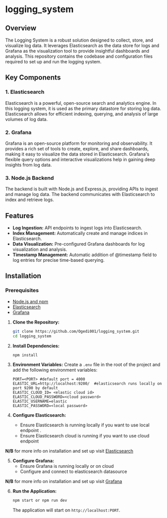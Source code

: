 # logging_system

## Overview
The Logging System is a robust solution designed to collect, store, and visualize log data. It leverages Elasticsearch as the data store for logs and Grafana as the visualization tool to provide insightful dashboards and analysis. This repository contains the codebase and configuration files required to set up and run the logging system.

## Key Components
### 1. Elasticsearch
Elasticsearch is a powerful, open-source search and analytics engine. In this logging system, it is used as the primary datastore for storing log data. Elasticsearch allows for efficient indexing, querying, and analysis of large volumes of log data.

### 2. Grafana
Grafana is an open-source platform for monitoring and observability. It provides a rich set of tools to create, explore, and share dashboards, making it easy to visualize the data stored in Elasticsearch. Grafana's flexible query options and interactive visualizations help in gaining deep insights from log data.

### 3. Node.js Backend
The backend is built with Node.js and Express.js, providing APIs to ingest and manage log data. The backend communicates with Elasticsearch to index and retrieve logs.

## Features

 - **Log Ingestion:** API endpoints to ingest logs into Elasticsearch.
 - **Index Management:** Automatically create and manage indices in Elasticsearch.
 - **Data Visualization:** Pre-configured Grafana dashboards for log visualization and analysis.
 - **Timestamp Management:** Automatic addition of @timestamp field to log entries for precise time-based querying.

## Installation


### Prerequisites
- [Node.js and npm](https://nodejs.org/)
- [Elasticsearch](https://www.elastic.co/guide/en/elasticsearch/reference/8.13/setup.html)
- [Grafana](https://grafana.com/docs/grafana/latest/)


1. **Clone the Repository:**
    ```sh
    git clone https://github.com/Ogedi001/logging_system.git
    cd logging_system
    ```

2. **Install Dependencies:**
    ```sh
    npm install
    ```

3. **Environment Variables:**
    Create a `.env` file in the root of the project and add the following environment variables:
    ```env
    PORT=<PORT> #default port = 4000
    ELASTIC_URL=http://localhost:9200/  #elasticsearch runs locally on port 9200 by default
    ELASTIC_CLOUD_ID= <elastic cloud id>
    ELASTIC_CLOUD_PASSWORD=<cloud password>
    ELASTIC_USERNAME=elastic
    ELASTIC_PASSWORD=<local password> 
    ```

4. **Configure Elasticsearch:**
    - Ensure Elasticsearch is running locally if you want to use local endpoint .
    - Ensure Elasticsearch cloud is running if you want to use cloud endpoint

 **N/B** for more info on installation and set up visit [Elasticsearch](https://www.elastic.co/guide/en/elasticsearch/reference/8.13/setup.html)

5. **Configure Grafana:**
    - Ensure Grafana is running locally or on cloud
    - Configure and connect to elasticsearch datasource

 **N/B** for more info on installation and set up visit [Grafana](https://grafana.com/docs/grafana/latest/)

6. **Run the Application:**
    ```sh
    npm start or npm run dev
    ```

    The application will start on `http://localhost:PORT`.
